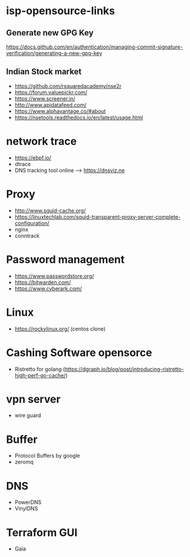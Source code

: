# isp-opensource-links

## Generate new GPG Key
https://docs.github.com/en/authentication/managing-commit-signature-verification/generating-a-new-gpg-key

## Indian Stock market 
- https://github.com/rsquaredacademy/nse2r
- https://forum.valuepickr.com/
- https://www.screener.in/
- http://www.apidatafeed.com/
- https://www.alphavantage.co/#about
- https://nsetools.readthedocs.io/en/latest/usage.html


# network trace
- https://ebpf.io/
- dtrace
- DNS tracking tool online --> https://dnsviz.ne

# Proxy
- http://www.squid-cache.org/
- https://linuxtechlab.com/squid-transparent-proxy-server-complete-configuration/
- nginx
- conntrack 

# Password management
- https://www.passwordstore.org/
- https://bitwarden.com/
- https://www.cyberark.com/

# Linux 
- https://rockylinux.org/ (centos clone)

# Cashing Software opensorce
- Ristretto for golang (https://dgraph.io/blog/post/introducing-ristretto-high-perf-go-cache/)


# vpn server
- wire guard

# Buffer
- Protocol Buffers by google
- zeromq

# DNS 
- PowerDNS
- VinylDNS

# Terraform GUI
- Gaia
